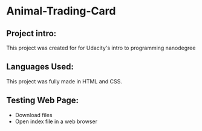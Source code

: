 # Animal-Trading-Card

## Project intro:

This project was created for for Udacity's intro to programming nanodegree

## Languages Used:

This project was fully made in HTML and CSS.


## Testing Web Page:

- Download files
- Open index file in a web browser
